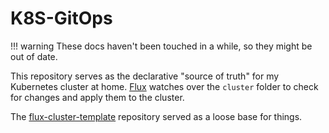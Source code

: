 # K8S-GitOps

!!! warning
    These docs haven't been touched in a while, so they might be out of date.

This repository serves as the declarative "source of truth" for my Kubernetes
cluster at home. [Flux] watches over the
`cluster` folder to check for changes and apply them to the cluster.

The [flux-cluster-template] repository served
as a loose base for things.

[Flux]: https://github.com/fluxcd/flux2
[flux-cluster-template]: https://github.com/onedr0p/flux-cluster-template
